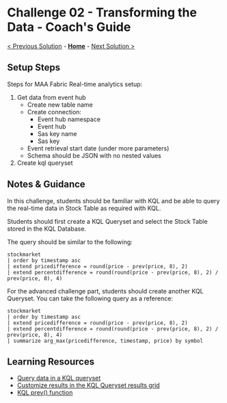 <!-- REMOVE_ME # Challenge ${suffixNumber} - <Title of Challenge> - Coach's Guide  (remove this from your MD files if you are writing them manually, this is for the automation script) REMOVE_ME -->

<!-- REPLACE_ME (this section will be removed by the automation script) -->

# Challenge 02 - Transforming the Data - Coach's Guide

<!-- REPLACE_ME (this section will be removed by the automation script) -->

<!-- REMOVE_ME ${navigationLine} (remove this from your MD files if you are writing them manually, this is for the automation script) REMOVE_ME -->

<!-- REPLACE_ME (this section will be removed by the automation script) -->

[< Previous Solution](./Solution01.md) - **[Home](../README.md)** - [Next Solution >](./Solution03.md)

<!-- REPLACE_ME (this section will be removed by the automation script) -->

## Setup Steps

Steps for MAA Fabric Real-time analytics setup:

1. Get data from event hub
	- Create new table name
	- Create connection:
		- Event hub namespace
		- Event hub
		- Sas key name
		- Sas key
	- Event retrieval start date (under more parameters)
	- Schema should be JSON with no nested values
7. Create kql queryset

## Notes & Guidance

In this challenge, students should be familiar with KQL and be able to query the real-time data in Stock Table as required with KQL.

Students should first create a KQL Queryset and select the Stock Table stored in the KQL Database.

The query should be similar to the following:
```
stockmarket
| order by timestamp asc
| extend pricedifference = round(price - prev(price, 8), 2)
| extend percentdifference = round(round(price - prev(price, 8), 2) / prev(price, 8), 4)
```

For the advanced challenge part, students should create another KQL Queryset. You can take the following query as a reference:
```
stockmarket
| order by timestamp asc
| extend pricedifference = round(price - prev(price, 8), 2)
| extend percentdifference = round(round(price - prev(price, 8), 2) / prev(price, 8), 4)
| summarize arg_max(pricedifference, timestamp, price) by symbol
```

## Learning Resources

- [Query data in a KQL queryset](https://learn.microsoft.com/en-us/fabric/real-time-analytics/kusto-query-set)
- [Customize results in the KQL Queryset results grid](https://learn.microsoft.com/en-us/fabric/real-time-analytics/customize-results)
- [KQL prev() function](https://learn.microsoft.com/en-us/azure/data-explorer/kusto/query/prevfunction)
